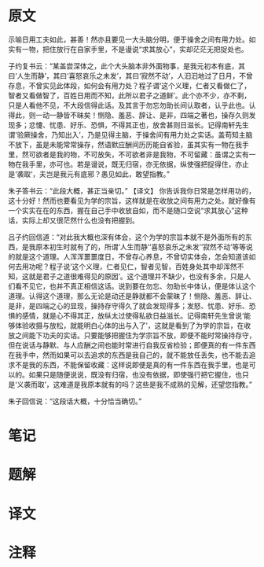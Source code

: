 # 原文
示喻日用工夫如此，甚善！然亦且要见一大头脑分明，便于操舍之间有用力处。如实有一物，把住放行在自家手里，不是谩说“求其放心”，实却茫茫无把捉处也。

子约复书云：“某盖尝深体之，此个大头脑本非外面物事，是我元初本有底，其曰‘人生而静’，其曰‘喜怒哀乐之未发’，其曰‘寂然不动’，人汩汩地过了日月，不曾存息，不曾实见此体段，如何会有用力处？程子谓‘这个义理，仁者又看做仁了，智者又看做智了，百姓日用而不知，此所以君子之道鲜’。此个亦不少，亦不剩，只是人看他不见，不大段信得此话。及其言于勿忘勿助长间认取者，认乎此也。认得此，则一动一静皆不昧矣！恻隐、羞恶、辞让、是非，四端之著也，操存久则发现多；忿懥、忧患、好乐、恐惧，不得其正也，放舍甚则日滋长。记得南轩先生谓‘验厥操舍，乃知出入’，乃是见得主脑，于操舍间有用力处之实话。盖苟知主脑不放下，虽是未能常常操存，然语默应酬间历历能自省验，虽其实有一物在我手里，然可欲者是我的物，不可放失，不可欲者非是我物，不可留藏：虽谓之实有一物在我手里，亦可也。若是谩说，既无归宿，亦无依据，纵使强把捉得住，亦止是‘袭取’，夫岂是我元有底邪？愚见如此，敢望指教。”

朱子答书云：“此段大概，甚正当亲切。”
【译文】
你告诉我你日常是怎样用功的，这十分好！然而也要看见为学的宗旨，这样就是在收放之间有用力之处。就好像有一个实实在在的东西，握在自己手中收放自如，而不是随口空说“求其放心”这种话，实际上却又很茫然什么也没有把握到。

吕子约回信道：“对此我大概也深有体会，这个为学的宗旨本就不是外面所有的东西，是我原本初生时就有了的，所谓‘人生而静’‘喜怒哀乐之未发’‘寂然不动’等等说的就是这个道理。人浑浑噩噩度日，不曾存心养息，不曾切实体会，怎会知道该如何去用功呢？程子说‘这个义理，仁者见仁，智者见智，百姓身处其中却浑然不知，这就是君子之道很难得见的原因’。这个道理并不缺少，也没有多余，只是人们看不见它，也并不真正相信这话。说到要在勿忘、勿助长中体认，便是体认这个道理。认得这个道理，那么无论是动还是静就都不会蒙昧了！恻隐、羞恶、辞让、是非，是四端之心的显现，操持存守得久了就会发现得多；发怒、忧患、好乐、恐惧的感情，就是心不得其正，放纵太过使得私欲日益滋长。记得南轩先生曾说‘能够体验收摄与放松，就能明白心体的出与入了’，这就是看到了为学的宗旨，在收放之间能下功夫的实话。只要能够把握住为学宗旨不放，即便不能时常操持存守，但在说话与静默、与人应酬之间也能时常进行自我反省检验；即便真的有一件东西在我手中，然而如果可以去追求的东西是我自己的，就不能放任丢失，也不能去追求不是我的东西，不能保留收藏：这样说即便是真的有一件东西在我手里，也是可以的。如果只是随便说说，既没有归宿，也没有依据，即使强行把它握住，也只是‘义袭而取’，这难道是我原本就有的吗？这些是我不成熟的见解，还望您指教。”

朱子回信说：“这段话大概，十分恰当确切。”
# 笔记

# 题解

# 译文

# 注释